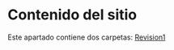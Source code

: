 # Contenido del sitio

Este apartado contiene dos carpetas: [Revision1](https://github.com/mno-2020-gh-classroom/ex-modulo-3-comp-matricial-qr-dapivei/tree/master/Pruebas)
